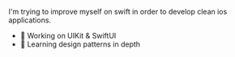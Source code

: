 I'm trying to improve myself on swift in order to develop clean ios applications.
- 🔭 Working on UIKit & SwiftUI
- 🌱 Learning design patterns in depth
